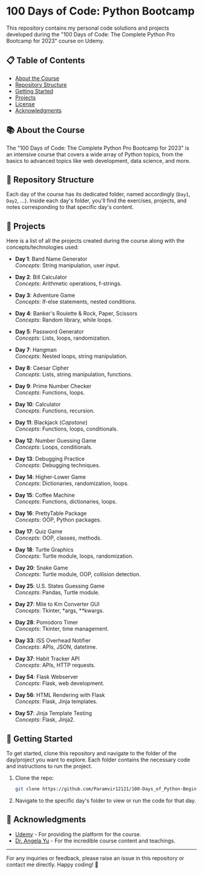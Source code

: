 # 100 Days of Code: Python Bootcamp

This repository contains my personal code solutions and projects developed during the "100 Days of Code: The Complete Python Pro Bootcamp for 2023" course on Udemy.

## 📋 Table of Contents

- [About the Course](#about-the-course)
- [Repository Structure](#repository-structure)
- [Getting Started](#getting-started)
- [Projects](#projects)
- [License](#license)
- [Acknowledgments](#acknowledgments)

## 📚 About the Course

The "100 Days of Code: The Complete Python Pro Bootcamp for 2023" is an intensive course that covers a wide array of Python topics, from the basics to advanced topics like web development, data science, and more.

## 📁 Repository Structure

Each day of the course has its dedicated folder, named accordingly (`Day1`, `Day2`, ...). Inside each day's folder, you'll find the exercises, projects, and notes corresponding to that specific day's content.

## 🚀 Projects

Here is a list of all the projects created during the course along with the concepts/technologies used:

- **Day 1**: Band Name Generator  
  *Concepts*: String manipulation, user input.
  
- **Day 2**: Bill Calculator  
  *Concepts*: Arithmetic operations, f-strings.
  
- **Day 3**: Adventure Game  
  *Concepts*: If-else statements, nested conditions.
  
- **Day 4**: Banker's Roulette & Rock, Paper, Scissors  
  *Concepts*: Random library, while loops.
  
- **Day 5**: Password Generator  
  *Concepts*: Lists, loops, randomization.
  
- **Day 7**: Hangman  
  *Concepts*: Nested loops, string manipulation.
  
- **Day 8**: Caesar Cipher  
  *Concepts*: Lists, string manipulation, functions.
  
- **Day 9**: Prime Number Checker  
  *Concepts*: Functions, loops.
  
- **Day 10**: Calculator  
  *Concepts*: Functions, recursion.
  
- **Day 11**: Blackjack (*Capstone*)  
  *Concepts*: Functions, loops, conditionals.
  
- **Day 12**: Number Guessing Game  
  *Concepts*: Loops, conditionals.
  
- **Day 13**: Debugging Practice  
  *Concepts*: Debugging techniques.
  
- **Day 14**: Higher-Lower Game  
  *Concepts*: Dictionaries, randomization, loops.
  
- **Day 15**: Coffee Machine  
  *Concepts*: Functions, dictionaries, loops.
  
- **Day 16**: PrettyTable Package  
  *Concepts*: OOP, Python packages.
  
- **Day 17**: Quiz Game  
  *Concepts*: OOP, classes, methods.
  
- **Day 18**: Turtle Graphics  
  *Concepts*: Turtle module, loops, randomization.
  
- **Day 20**: Snake Game  
  *Concepts*: Turtle module, OOP, collision detection.
  
- **Day 25**: U.S. States Guessing Game  
  *Concepts*: Pandas, Turtle module.
  
- **Day 27**: Mile to Km Converter GUI  
  *Concepts*: Tkinter, *args, **kwargs.
  
- **Day 28**: Pomodoro Timer  
  *Concepts*: Tkinter, time management.
  
- **Day 33**: ISS Overhead Notifier  
  *Concepts*: APIs, JSON, datetime.
  
- **Day 37**: Habit Tracker API  
  *Concepts*: APIs, HTTP requests.
  
- **Day 54**: Flask Webserver  
  *Concepts*: Flask, web development.
  
- **Day 56**: HTML Rendering with Flask  
  *Concepts*: Flask, Jinja templates.
  
- **Day 57**: Jinja Template Testing  
  *Concepts*: Flask, Jinja2.

## 🚀 Getting Started

To get started, clone this repository and navigate to the folder of the day/project you want to explore. Each folder contains the necessary code and instructions to run the project.

1. Clone the repo:

    ```bash
    git clone https://github.com/Paramvir12121/100-Days_of_Python-Beginner
    ```

2. Navigate to the specific day's folder to view or run the code for that day.

## 🙏 Acknowledgments

- [Udemy]([https://www.udemy.com/](https://www.udemy.com/course/100-days-of-code)) - For providing the platform for the course.
- [Dr. Angela Yu](https://www.udemy.com/course/100-days-of-code/#instructor-1) - For the incredible course content and teachings.

---

For any inquiries or feedback, please raise an issue in this repository or contact me directly. Happy coding! 🐍
